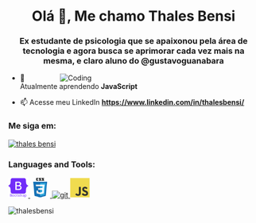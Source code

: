 
<h1 align="center">Olá 👋, Me chamo Thales Bensi</h1>
<h3 align="center">Ex estudante de psicologia que se apaixonou pela área de tecnologia e agora busca se aprimorar cada vez mais na mesma, e claro aluno do @gustavoguanabara</h3>
<img align="right" alt="Coding" width="400" src="https://media0.giphy.com/media/v1.Y2lkPTc5MGI3NjExbjNzcHVicGN3ZjBkZ2tnZHJhZ3BmdjZidGx6MWtzNnYydHU5bGUwNiZlcD12MV9pbnRlcm5hbF9naWZfYnlfaWQmY3Q9Zw/Y4ak9Ki2GZCbJxAnJD/giphy.webp">

- 🌱 Atualmente aprendendo **JavaScript**

- 📫 Acesse meu LinkedIn **https://www.linkedin.com/in/thalesbensi/**

<h3 align="left">Me siga em:</h3>
<p align="left">
<a href="https://linkedin.com/in/thales bensi" target="blank"><img align="center" src="https://raw.githubusercontent.com/rahuldkjain/github-profile-readme-generator/master/src/images/icons/Social/linked-in-alt.svg" alt="thales bensi" height="30" width="40" /></a>
</p>

<h3 align="left">Languages and Tools:</h3>
<p align="left"> <a href="https://getbootstrap.com" target="_blank" rel="noreferrer"> <img src="https://raw.githubusercontent.com/devicons/devicon/master/icons/bootstrap/bootstrap-plain-wordmark.svg" alt="bootstrap" width="40" height="40"/> </a> <a href="https://www.w3schools.com/css/" target="_blank" rel="noreferrer"> <img src="https://raw.githubusercontent.com/devicons/devicon/master/icons/css3/css3-original-wordmark.svg" alt="css3" width="40" height="40"/> </a> <a href="https://git-scm.com/" target="_blank" rel="noreferrer"> <img src="https://www.vectorlogo.zone/logos/git-scm/git-scm-icon.svg" alt="git" width="40" height="40"/> </a> <a href="https://developer.mozilla.org/en-US/docs/Web/JavaScript" target="_blank" rel="noreferrer"> <img src="https://raw.githubusercontent.com/devicons/devicon/master/icons/javascript/javascript-original.svg" alt="javascript" width="40" height="40"/> </a> </p>

<p><img align="center" src="https://github-readme-streak-stats.herokuapp.com/?user=thalesbensi&" alt="thalesbensi" /></p>

